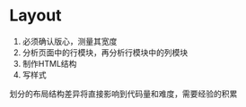 # Layout

1. 必须确认版心，测量其宽度
2. 分析页面中的行模块，再分析行模块中的列模块
3. 制作HTML结构
4. 写样式

划分的布局结构差异将直接影响到代码量和难度，需要经验的积累